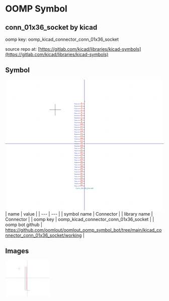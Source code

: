 # OOMP Symbol  
## conn_01x36_socket  by kicad  
  
oomp key: oomp_kicad_connector_conn_01x36_socket  
  
source repo at: [https://gitlab.com/kicad/libraries/kicad-symbols](https://gitlab.com/kicad/libraries/kicad-symbols)  
## Symbol  
  
[![working.png](working_600.png)](working.png)  
| name | value | 
| --- | --- | 
| symbol name | Connector | 
| library name | Connector | 
| oomp key | oomp_kicad_connector_conn_01x36_socket | 
| oomp bot github | https://github.com/oomlout/oomlout_oomp_symbol_bot/tree/main/kicad_connector_conn_01x36_socket/working | 
## Images  
  
[![working.png](working_140.png)](working.png)  
